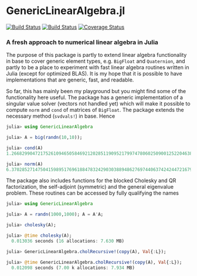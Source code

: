 # GenericLinearAlgebra.jl
[![Build Status](https://travis-ci.org/andreasnoack/GenericLinearAlgebra.jl.svg?branch=master)](https://travis-ci.org/andreasnoack/GenericLinearAlgebra.jl)
[![Build Status](https://dev.azure.com/andreasnoack/GenericLinearAlgebra/_apis/build/status/andreasnoack.GenericLinearAlgebra.jl?branchName=master)](https://dev.azure.com/andreasnoack/GenericLinearAlgebra/_build/latest?definitionId=2)
[![Coverage Status](https://coveralls.io/repos/github/andreasnoack/GenericLinearAlgebra.jl/badge.svg?branch=master&service=github)](https://coveralls.io/github/andreasnoack/GenericLinearAlgebra.jl?branch=master)

### A fresh approach to numerical linear algebra in Julia

The purpose of this package is partly to extend linear algebra functionality in base to cover generic element types, e.g. `BigFloat` and `Quaternion`, and partly to be a place to experiment with fast linear algebra routines written in Julia (except for optimized BLAS). It is my hope that it is possible to have implementations that are generic, fast, and readable.

So far, this has mainly been my playground but you might find some of the functionality here useful. The package has a generic implementation of a singular value solver (vectors not handled yet) which will make it possible to compute `norm` and `cond` of matrices of `BigFloat`. The package extends the necessary method (`svdvals!`) in base. Hence

```jl
julia> using GenericLinearAlgebra

julia> A = big(randn(10,10));

julia> cond(A)
1.266829904721752610946505846921202851190952179974780602509001252204638657237828e+03

julia> norm(A)
6.370285271475041598951769618847832429030388948627697440637424244721679386430589
```

The package also includes functions for the blocked Cholesky and QR factorization, the self-adjoint (symmetric) and the general eigenvalue problem. These routines can be accessed by fully qualifying the names

```jl
julia> using GenericLinearAlgebra

julia> A = randn(1000,1000); A = A'A;

julia> cholesky(A);

julia> @time cholesky(A);
  0.013036 seconds (16 allocations: 7.630 MB)

julia> GenericLinearAlgebra.cholRecursive!(copy(A), Val{:L});

julia> @time GenericLinearAlgebra.cholRecursive!(copy(A), Val{:L});
  0.012098 seconds (7.00 k allocations: 7.934 MB)
```
